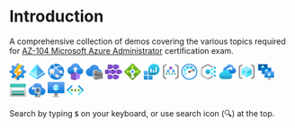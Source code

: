 # Introduction

A comprehensive collection of demos covering the various topics required for [AZ-104 Microsoft Azure Administrator](https://docs.microsoft.com/en-us/learn/certifications/exams/az-104) certification exam.

<img src="icons/aa.svg" width=30 />
<img src="icons/ad.svg" width=30 />
<img src="icons/app.svg" width=30 />
<img src="icons/ci.svg" width=30 />
<img src="icons/acr.svg" width=30 />
<img src="icons/aks.svg" width=30 />
<img src="icons/lb.svg" width=30 />
<img src="icons/log.svg" width=30 />
<img src="icons/mg.svg" width=30 />
<img src="icons/monitor.svg" width=30 />
<img src="icons/policy.svg" width=30 />
<img src="icons/rsv.svg" width=30 />
<img src="icons/rg.svg" width=30 />
<img src="icons/vmss.svg" width=30 />
<img src="icons/storage.svg" width=30 />
<img src="icons/storage-sync.svg" width=30 />
<img src="icons/vm.svg" width=30 />
<img src="icons/vnet.svg" width=30 />

Search by typing **`S`** on your keyboard, or use search icon (🔍) at the top.
